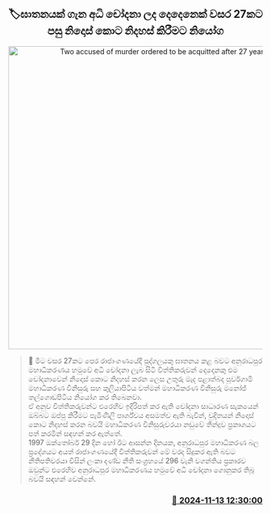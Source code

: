 <p align='center'><b><h2 align='center' title='Two accused of murder ordered to be acquitted after 27 years'>🏷ඝාතනයක් ගැන අධි චෝදනා ලද දෙදෙනෙක් වසර 27කට පසු නිදොස් කොට නිදහස් කිරීමට නියෝග</h2></b></p>
<p align='center'><img src='https://helakuru.sgp1.cdn.digitaloceanspaces.com/esana/images/lib/court-gg.jpg' width='600' alt='Two accused of murder ordered to be acquitted after 27 years'></p>

>📝 මීට වසර 27කට පෙර රාජාංගණයේදී පුද්ගලයකු ඝාතනය කළ බවට අනුරාධපුර මහාධිකරණය හමුවේ අධි චෝදනා ලැබ සිටි විත්තිකරුවන් දෙදෙනකු එම චෝදනාවෙන් නිදොස් කොට නිදහස් කරන ලෙස උතුරු මැද පළාත්බද පූර්වගාමි මහාධිකරණ විනිසුරු සහ කුලියාපිටිය වත්මන් මහාධිකරණ විනිසුරු මනෝජ් තල්ගොඩපිටිය නියෝග කර තිබෙනවා.<br>ඒ අනුව විත්තිකරුවන්ට එරෙහිව ඉදිරිපත් කර ඇති චෝදනා සාධාරණ සැකයෙන් ඔබ්බට ඔප්පු කිරීමට පැමිණිලි පාර්ශ්වය අසමත්ව ඇති බැවින්, චුදිතයන් නිදොස් කොට නිදහස් කරන බවයි මහාධිකරණ විනිසුරුවරයා නඩුවේ තීන්දුව ප්‍රකාශයට පත් කරමින් සඳහන් කර ඇත්තේ.<br>1997 ඔක්තෝබර් 29 දින හෝ ඊට ආසන්න දිනයක, අනුරාධපුර මහාධිකරණ බල ප්‍රදේශයට අයත් රාජාංගණයේදී විත්තිකරුවන් මේ වරද සිදුකර ඇති බවට නීතිපතිවරයා විසින් ලංකා දණ්ඩ නීති සංග්‍රහයේ 296 වැනි වගන්තිය ප්‍රකාරව ඔවුන්ට එරෙහිව අනුරාධපුර මහාධිකරණය හමුවේ අධි චෝදනා ගොනුකර තිබූ බවයි සඳහන් වෙන්නේ.<br>

<h3 align='right'><a href='https://www.helakuru.lk/esana/p/104999/'>📅 2024-11-13 12:30:00</a></h3>
